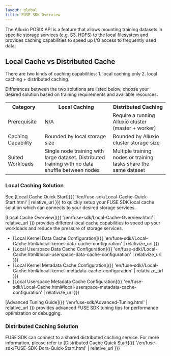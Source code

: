 ```yaml
---
layout: global
title: FUSE SDK Overview
---
```


The Alluxio POSIX API is a feature that allows mounting training datasets
in specific storage services (e.g. S3, HDFS) to the local filesystem
and provides caching capabilities to speed up I/O access to frequently used data.

## Local Cache vs Distributed Cache

There are two kinds of caching capabilities: 1. local caching only 2. local caching + distributed caching.

Differences between the two solutions are listed below, choose your desired solution based on training requirements and available resources.
<table class="table table-striped">
    <tr>
        <th>Category</th>
        <th>Local Caching</th>
        <th>Distributed Caching</th>
    </tr>
    <tr>
        <td>Prerequisite</td>
        <td>N/A</td>
        <td>Require a running Alluxio cluster (master + worker)</td>
    </tr>
    <tr>
        <td>Caching Capability</td>
        <td>Bounded by local storage size</td>
        <td>Bounded by Alluxio cluster storage size</td>
    </tr>
    <tr>
        <td>Suited Workloads</td>
        <td>Single node training with large dataset. Distributed training with no data shuffle between nodes</td>
        <td>Multiple training nodes or training tasks share the same dataset</td>
    </tr>
</table>

### Local Caching Solution

See [Local Cache Quick Start]({{ '/en/fuse-sdk/Local-Cache-Quick-Start.html' | relative_url }}) to quickly setup your FUSE SDK local cache solution
which can connects to your desired storage services.

[Local Cache Overview]({{ '/en/fuse-sdk/Local-Cache-Overview.html' | relative_url }}) provides different local cache capabilities
to speed up your workloads and reduce the pressure of storage services. 
* [Local Kernel Data Cache Configuration]({{ 'en/fuse-sdk//Local-Cache.html#local-kernel-data-cache-configuration' | relativize_url
}})
* [Local Userspace Data Cache Configuration]({{ 'en/fuse-sdk//Local-Cache.html#local-userspace-data-cache-configuration' | relativize_url
}})
* [Local Kernel Metadata Cache Configuration]({{ 'en/fuse-sdk//Local-Cache.html#local-kernel-metadata-cache-configuration' | relativize_url
}})
* [Local Userspace Metadata Cache Configuration]({{ 'en/fuse-sdk//Local-Cache.html#local-userspace-metadata-cache-configuration' | relativize_url
}})

[Advanced Tuning Guide]({{ '/en/fuse-sdk/Advanced-Tuning.html' | relative_url }}) provides advanced FUSE SDK tuning tips
for performance optimization or debugging.

### Distributed Caching Solution

FUSE SDK can connect to a shared distributed caching service. For more information, please refer to [Distributed Cache Quick Start]({{ '/en/fuse-sdk/FUSE-SDK-Dora-Quick-Start.html' | relative_url }})
